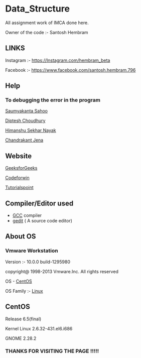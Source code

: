 # Data_Structure

 All assignment work of IMCA done here.
 
 Owner of the code :- Santosh Hembram
 
## LINKS

Instagram :- https://Instagram.com/hembram_beta

Facebook :- https://www.facebook.com/santosh.hembram.796
 
## Help
### To debugging the error in the program

  [Saumyakanta Sahoo](https://www.facebook.com/saumyakanta.raja)
  
  [Diptesh Choudhury](https://www.facebook.com/diptesh.choudhory)
  
  [Himanshu Sekhar Nayak](https://github.com/Himanshu40)
  
  [Chandrakant Jena](https://github.com/Chandrakant100)

## Website

  [GeeksforGeeks](https://www.geeksforgeeks.org/)
    
  [Codeforwin](https://www.codeforwin.org/)
  
  [Tutorialspoint](https://www.tutorialspoint.com/)
  
## Compiler/Editor used

 + [GCC](https://gcc.gnu.org/) compiler
 + [gedit](https://www.gedit.org/) ( A source code editor)
  
## About OS
  ### Vmware Workstation
  
  Version :- 10.0.0 build-1295980
  
  copyright@ 1998-2013 Vmware.Inc. All rights reserved
  
  OS - [CentOS](https://www.centos.org/)
  
  OS Family :- [Linux](https://www.linux.org/)
  
## CentOS

 Release 6.5(final)
 
 Kernel Linux 2.6.32-431.el6.i686
 
 GNOME 2.28.2
 
 
 ### THANKS FOR VISITING THE PAGE !!!!!
 
   

